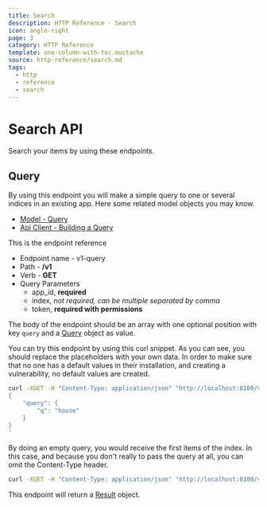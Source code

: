 ```yaml
---
title: Search
description: HTTP Reference - Search
icon: angle-right
page: 3
category: HTTP Reference
template: one-column-with-toc.mustache
source: http-reference/search.md
tags:
  - http
  - reference
  - search
---
```


# Search API

Search your items by using these endpoints.

## Query

By using this endpoint you will make a simple query to one or several indices in
an existing app. Here some related model objects you may know.

- [Model - Query](/model.html#query)
- [Api Client - Building a Query](/api-client/query.html#building-a-query)

This is the endpoint reference

- Endpoint name - v1-query
- Path - **/v1**
- Verb - **GET**
- Query Parameters
    - app_id, **required** 
    - index, *not required, can be multiple separated by comma*
    - token, **required with permissions** 
    
The body of the endpoint should be an array with one optional position with 
key `query` and a [Query](/model.html#query) 
object as value.

You can try this endpoint by using this curl snippet. As you can see, you should
replace the placeholders with your own data. In order to make sure that no one
has a default values in their installation, and creating a vulnerability, no
default values are created.

```bash
curl -XGET -H "Content-Type: application/json" "http://localhost:8100/v1?app_id={{ your_app_id }}&index={{ your_index }}&token={{ your_token }}"  -d'
{
    "query": {
        "q": "house"
    }
}
'
```

By doing an empty query, you would receive the first items of the index. In this
case, and because you don't really to pass the query at all, you can omit the
Content-Type header.

```bash
curl -XGET -H "Content-Type: application/json" "http://localhost:8100/v1?app_id={{ your_app_id }}&index={{ your_index }}&token={{ your_token }}"
```

This endpoint will return a [Result](/model.html#result) object.